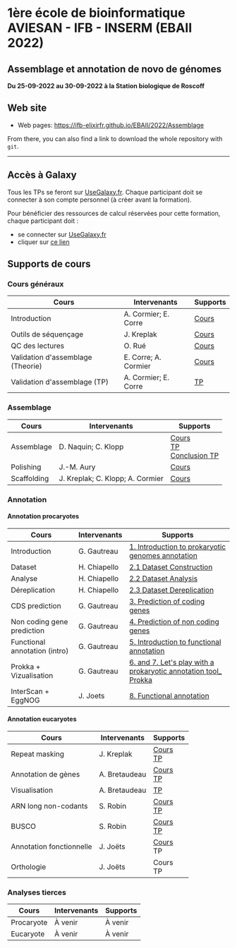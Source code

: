 
# 1ère école de bioinformatique AVIESAN - IFB - INSERM (EBAII 2022)

## Assemblage et annotation de novo de génomes

**Du 25-09-2022 au 30-09-2022 à la Station biologique de Roscoff**


## Web site

- Web pages: <https://ifb-elixirfr.github.io/EBAII/2022/Assemblage>

From there, you can also find a link to download the whole repository with `git`.

****

## Accès à Galaxy

Tous les TPs se feront sur [UseGalaxy.fr](https://usegalaxy.fr). Chaque participant doit se connecter à son compte personnel (à créer avant la formation).

Pour bénéficier des ressources de calcul réservées pour cette formation, chaque participant doit :

- se connecter sur [UseGalaxy.fr](https://usegalaxy.fr)
- cliquer sur [ce lien](https://usegalaxy.fr/join-training/ebaii_aa/)

## Supports de cours

### Cours généraux

| Cours                             | Intervenants         | Supports                                                                                                                                         |
|-----------------------------------|----------------------|--------------------------------------------------------------------------------------------------------------------------------------------------|
| Introduction                      | A. Cormier; E. Corre | [Cours](https://training.galaxyproject.org/training-material/topics/assembly/tutorials/get-started-genome-assembly/slides.html)                  |
| Outils de séquençage              | J. Kreplak           | [Cours](https://docs.google.com/presentation/d/1rtTCyVF4dz0Trmny5e8r1brzfNab8ZUN/edit?usp=sharing&ouid=109813995176155673766&rtpof=true&sd=true) |
| QC des lectures                   | O. Rué               | [Cours](https://drive.google.com/file/d/1Mv33oQ-_h-ZCxemvlcqYqpQEHd97tJzt/view?usp=sharing)                                                      |
| Validation d'assemblage (Theorie) | E. Corre; A. Cormier | [Cours](https://training.galaxyproject.org/training-material/topics/assembly/tutorials/assembly-quality-control/slides.html)                     |
| Validation d'assemblage (TP)      | A. Cormier; E. Corre | [TP](https://training.galaxyproject.org/training-material/topics/assembly/tutorials/assembly-quality-control/tutorial.html)                      |


### Assemblage

| Cours         | Intervenants                     | Supports                                                                                                      |
|---------------|----------------------------------|---------------------------------------------------------------------------------------------------------------|
| Assemblage    | D. Naquin; C. Klopp              | [Cours](Genome_assembly.pdf) <br> [TP](Genome_assembly_tp.pdf) <br> [Conclusion TP](conclusion_TP.pdf)        |
| Polishing     | J.-M. Aury                       | [Cours](https://docs.google.com/presentation/d/1RAScBkXvWkRCuD2WAbgNLJZ8zJNXz9skkHJ-MGp4VBk/edit?usp=sharing) |
| Scaffolding   | J. Kreplak; C. Klopp; A. Cormier | [Cours](https://drive.google.com/file/d/1SRBBqRPUUTePJ7K1wsqbmaFGqAuvVIt6/view?usp=sharing)                   |

### Annotation

#### Annotation procaryotes

| Cours                         | Intervenants | Supports                                                                                                                                                                              |
|-------------------------------|--------------|---------------------------------------------------------------------------------------------------------------------------------------------------------------------------------------|
| Introduction                  | G. Gautreau  | [1. Introduction to prokaryotic genomes annotation](https://github.com/IFB-ElixirFr/EBAII/files/9662414/1.Introduction.to.prokaryotic.genomes.annotation.pdf)                         |
| Dataset                       | H. Chiapello | [2.1 Dataset Construction](https://github.com/IFB-ElixirFr/EBAII/files/9659668/2.1-Dataset-Construction-EBAIIA.A.pdf)                                                                 |
| Analyse                       | H. Chiapello | [2.2 Dataset Analysis](https://github.com/IFB-ElixirFr/EBAII/files/9659684/2.2-Dataset-Analysis-EBAIIA.A.pdf)                                                                         |
| Déreplication                 | H. Chiapello | [2.3 Dataset Dereplication](https://github.com/IFB-ElixirFr/EBAII/files/9659690/2.3-Dataset-Dereplication-EBAIIA.A.pdf)                                                               |
| CDS prediction                | G. Gautreau  | [3. Prediction of coding genes](https://github.com/IFB-ElixirFr/EBAII/files/9663528/3.Prediction.of.coding.genes.pdf)                                                                 |
| Non coding gene prediction    | G. Gautreau  | [4. Prediction of non coding genes](https://github.com/IFB-ElixirFr/EBAII/files/9662493/4.Prediction.of.non.coding.genes.pdf)                                                         |
| Functional annotation (intro) | G. Gautreau  | [5. Introduction to functional annotation](https://github.com/IFB-ElixirFr/EBAII/files/9662561/5.Introduction.to.functional.annotation.pdf)                                           |
| Prokka + Vizualisation        | G. Gautreau  | [6. and 7. Let's play with a prokaryotic annotation tool_ Prokka](https://github.com/IFB-ElixirFr/EBAII/files/9662563/6._7.Let.s.play.with.a.prokaryotic.annotation.tool_.Prokka.pdf) |
| InterScan + EggNOG            | J. Joets     | [8. Functional annotation](https://github.com/IFB-ElixirFr/EBAII/files/9662567/FunctAnnot.jjoets.pdf)                                                                                 |

#### Annotation eucaryotes

| Cours                    | Intervenants  | Supports |
|--------------------------|---------------|----------|
| Repeat masking           | J. Kreplak    | [Cours](https://drive.google.com/file/d/1rcF9d7ZG4gPMrMYjt3vhwGzCGhdF2BVy/view?usp=sharing) <br> [TP](https://training.galaxyproject.org/training-material/topics/genome-annotation/tutorials/repeatmasker/tutorial.html) |
| Annotation de gènes      | A. Bretaudeau | [Cours](https://training.galaxyproject.org/training-material/topics/genome-annotation/slides/introduction.html)<br>[TP](https://training.galaxyproject.org/topics/genome-annotation/tutorials/funannotate/tutorial.html) |
| Visualisation            | A. Bretaudeau | [TP](https://training.galaxyproject.org/topics/genome-annotation/tutorials/funannotate/tutorial.html#visualisation-with-a-genome-browser) |
| ARN long non-codants     | S. Robin      | [Cours](FEELnc_Sept_2022.pdf)<br>[TP](https://training.galaxyproject.org/topics/genome-annotation/tutorials/lncrna/tutorial.html) |
| BUSCO                    | S. Robin      | [Cours](BUSCO_Sept_2022.pdf)<br>[TP]() |
| Annotation fonctionnelle | J. Joëts      | [Cours](https://drive.google.com/file/d/1vP2NMW0c0aOWSRHKwU3FNHzHRovg9GMp/view?usp=sharing)<br>TP |
| Orthologie               | J. Joëts      |  Cours<br>TP |


### Analyses tierces

| Cours      | Intervenants | Supports |
|------------|--------------|----------|
| Procaryote | À venir      |  À venir |
| Eucaryote  | À venir      |  À venir |
